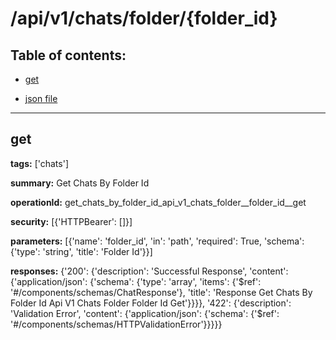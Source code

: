 # /api/v1/chats/folder/{folder_id}

## Table of contents:
- [get](#get)

- [json file](./_api_v1_chats_folder_{folder_id}.json)

---
<a name="get"></a>
## get

**tags:** ['chats']

**summary:** Get Chats By Folder Id

**operationId:** get_chats_by_folder_id_api_v1_chats_folder__folder_id__get

**security:** [{'HTTPBearer': []}]

**parameters:** [{'name': 'folder_id', 'in': 'path', 'required': True, 'schema': {'type': 'string', 'title': 'Folder Id'}}]

**responses:** {'200': {'description': 'Successful Response', 'content': {'application/json': {'schema': {'type': 'array', 'items': {'$ref': '#/components/schemas/ChatResponse'}, 'title': 'Response Get Chats By Folder Id Api V1 Chats Folder  Folder Id  Get'}}}}, '422': {'description': 'Validation Error', 'content': {'application/json': {'schema': {'$ref': '#/components/schemas/HTTPValidationError'}}}}}

